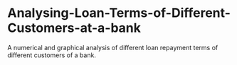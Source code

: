 # Analysing-Loan-Terms-of-Different-Customers-at-a-bank
A numerical and graphical analysis of different loan repayment terms of different customers of a bank.
